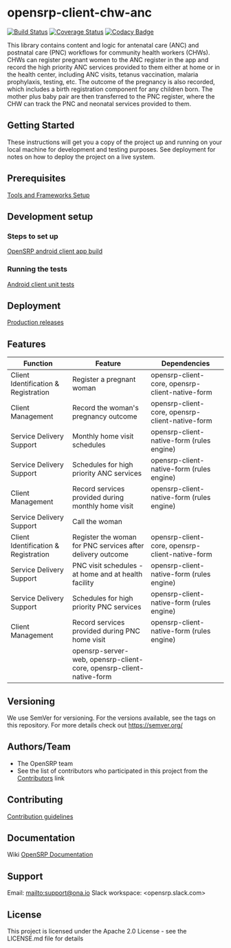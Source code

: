 # opensrp-client-chw-anc
[![Build Status](https://travis-ci.org/OpenSRP/opensrp-client-chw-anc.svg?branch=master)](https://travis-ci.org/OpenSRP/opensrp-client-chw-anc)
[![Coverage Status](https://coveralls.io/repos/github/OpenSRP/opensrp-client-chw-anc/badge.svg?branch=master)](https://coveralls.io/github/OpenSRP/opensrp-client-chw-anc?branch=master)
[![Codacy Badge](https://api.codacy.com/project/badge/Grade/957ae1b75713494dbdaa94aceb6a222b)](https://app.codacy.com/app/OpenSRP/opensrp-client-chw-anc?utm_source=github.com&utm_medium=referral&utm_content=OpenSRP/opensrp-client-chw-anc&utm_campaign=Badge_Grade_Settings)

This library contains content and logic for antenatal care (ANC) and postnatal care (PNC) workflows for community health workers (CHWs). CHWs can register pregnant women to the ANC register in the app and record the high priority ANC services provided to them either at home or in the health center, including ANC visits, tetanus vaccination, malaria prophylaxis, testing, etc. The outcome of the pregnancy is also recorded, which includes a birth registration component for any children born. The mother plus baby pair are then transferred to the PNC register, where the CHW can track the PNC and neonatal services provided to them.

## Getting Started
These instructions will get you a copy of the project up and running on your local machine for development and testing purposes. See deployment for notes on how to deploy the project on a live system.

## Prerequisites
[Tools and Frameworks Setup](https://smartregister.atlassian.net/wiki/spaces/Documentation/pages/6619207/Tools+and+Frameworks+Setup)

## Development setup

### Steps to set up
[OpenSRP android client app build](https://smartregister.atlassian.net/wiki/spaces/Documentation/pages/6619236/OpenSRP+App+Build)

### Running the tests

[Android client unit tests](https://smartregister.atlassian.net/wiki/spaces/Documentation/pages/65570428/OpenSRP+Client)

## Deployment
[Production releases](https://smartregister.atlassian.net/wiki/spaces/Documentation/pages/1141866503/How+to+create+a+release+APK)

## Features

|Function                            |Feature                                                                                                                                                                                        |Dependencies                                                       |
|------------------------------------|-----------------------------------------------------------------------------------------------------------------------------------------------------------------------------------------------|-------------------------------------------------------------------|
|Client Identification & Registration|Register a pregnant woman                                                                                                                                                                      |opensrp-client-core, opensrp-client-native-form                    |
|Client Management                   |Record the woman's pregnancy outcome                                                                                                                                                           |opensrp-client-core, opensrp-client-native-form                    |
|Service Delivery Support                  |Monthly home visit schedules                                                                                                                                                      |opensrp-client-native-form (rules engine)                          |
|Service Delivery Support                  |Schedules for high priority ANC services                                                                                                                                                      |opensrp-client-native-form (rules engine)                          |
|Client Management            |Record services provided during monthly home visit                                                                                                                                  |opensrp-client-native-form (rules engine)                          |
|Service Delivery Support            |Call the woman                                                                                                                                                                        |                                                                   |
|Client Identification & Registration|Register the woman for PNC services after delivery outcome                                                                                                                                                                      |opensrp-client-core, opensrp-client-native-form                    |
|Service Delivery Support                  |PNC visit schedules - at home and at health facility                                                                                                                                                      |opensrp-client-native-form (rules engine)                          |
|Service Delivery Support                  |Schedules for high priority PNC services                                                                                                                                                      |opensrp-client-native-form (rules engine)                          |
|Client Management            |Record services provided during PNC home visit                                                                                                                                  |opensrp-client-native-form (rules engine)                          |
                                                                |opensrp-server-web, opensrp-client-core, opensrp-client-native-form|


## Versioning
We use SemVer for versioning. For the versions available, see the tags on this repository.
For more details check out <https://semver.org/>

## Authors/Team 
-   The OpenSRP team
-   See the list of contributors who participated in this project from the [Contributors](../../graphs/contributors) link

## Contributing
[Contribution guidelines](https://smartregister.atlassian.net/wiki/spaces/Documentation/pages/6619193/OpenSRP+Developer+s+Guide)

## Documentation
Wiki [OpenSRP Documentation](https://smartregister.atlassian.net/wiki/spaces/Documentation)

## Support
Email: <mailto:support@ona.io>
Slack workspace: <opensrp.slack.com>

## License
This project is licensed under the Apache 2.0 License - see the LICENSE.md file for details

